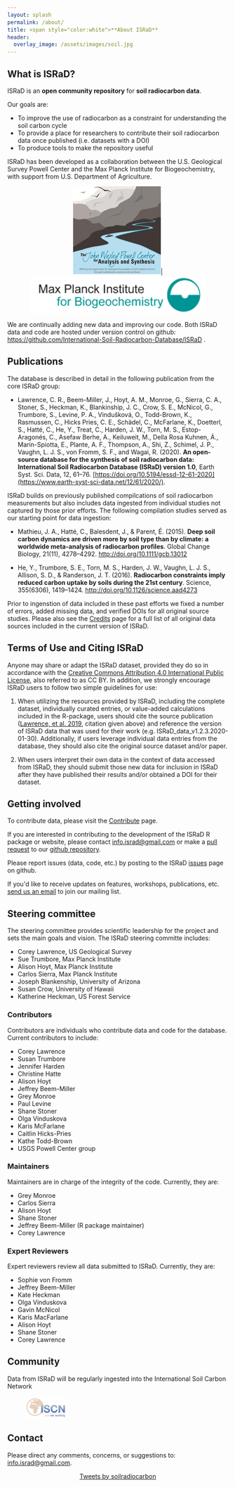 ```yaml
---
layout: splash
permalink: /about/
title: <span style="color:white">**About ISRaD**
header:
  overlay_image: /assets/images/soil.jpg
---
```

## What is ISRaD?
ISRaD is an **open community repository** for **soil radiocarbon data**.

Our goals are:
* To improve the use of radiocarbon as a constraint for understanding the soil carbon cycle
* To provide a place for researchers to contribute their soil radiocarbon data once published (i.e. datasets with a DOI)
* To produce tools to make the repository useful

ISRaD has been developed as a collaboration between the U.S. Geological Survey Powell Center and the Max Planck Institute for Biogeochemistry, with support from U.S. Department of Agriculture.

<p align="center">
	<img src="https://github.com/International-Soil-Radiocarbon-Database/ISRaD/raw/gh-pages/assets/images/PowellCenter.jpg" width="200">|
	<img src="https://github.com/International-Soil-Radiocarbon-Database/ISRaD/raw/gh-pages/assets/images/MPI-BGC_logo_EN.png" width="400">
</p>

We are continually adding new data and improving our code. Both ISRaD data and code are hosted under version control on github: <a href="https://github.com/International-Soil-Radiocarbon-Database/ISRaD"> https://github.com/International-Soil-Radiocarbon-Database/ISRaD </a>.

## Publications
The database is described in detail in the following publication from the core ISRaD group:

* Lawrence, C. R., Beem-Miller, J., Hoyt, A. M., Monroe, G., Sierra, C. A., Stoner, S., Heckman, K., Blankinship, J. C., Crow, S. E., McNicol, G., Trumbore, S., Levine, P. A., Vindušková, O., Todd-Brown, K., Rasmussen, C., Hicks Pries, C. E., Schädel, C., McFarlane, K., Doetterl, S., Hatté, C., He, Y., Treat, C., Harden, J. W., Torn, M. S., Estop-Aragonés, C., Asefaw Berhe, A., Keiluweit, M., Della Rosa Kuhnen, Á., Marin-Spiotta, E., Plante, A. F., Thompson, A., Shi, Z., Schimel, J. P., Vaughn, L. J. S., von Fromm, S. F., and Wagai, R. (2020). **An open-source database for the synthesis of soil radiocarbon data: International Soil Radiocarbon Database (ISRaD) version 1.0**, Earth Syst. Sci. Data, 12, 61–76. [https://doi.org/10.5194/essd-12-61-2020](https://www.earth-syst-sci-data.net/12/61/2020/).

ISRaD builds on previously published compilcations of soil radiocarbon measurements but also includes data ingested from individual studies not captured by those prior efforts. The following compilation studies served as our starting point for data ingestion:

* Mathieu, J. A., Hatté, C., Balesdent, J., & Parent, É. (2015). **Deep soil carbon dynamics are driven more by soil type than by climate: a worldwide meta-analysis of radiocarbon profiles**. Global Change Biology, 21(11), 4278–4292. <a href="http://doi.org/10.1111/gcb.13012">http://doi.org/10.1111/gcb.13012</a>

* He, Y., Trumbore, S. E., Torn, M. S., Harden, J. W., Vaughn, L. J. S., Allison, S. D., & Randerson, J. T. (2016). **Radiocarbon constraints imply reduced carbon uptake by soils during the 21st century**. Science, 355(6306), 1419–1424. <a href="http://doi.org/10.1126/science.aad4273">http://doi.org/10.1126/science.aad4273</a>

Prior to ingenstion of data included in these past efforts we fixed a number of errors, added missing data, and verified DOIs for all original source studies. Please also see the <a href="https://international-soil-radiocarbon-database.github.io/ISRaD/credits/">Credits</a> page for a full list of all original data sources included in the current version of ISRaD.

## Terms of Use and Citing ISRaD
Anyone may share or adapt the ISRaD dataset, provided they do so in accordance with the [Creative Commons Attribution 4.0 International Public License](https://creativecommons.org/licenses/by/4.0/legalcode), also referred to as CC BY. In addition, we strongly encourage ISRaD users to follow two simple guidelines for use:

1. When utilizing the resources provided by ISRaD, including the complete dataset, individually curated entries, or value-added calculations included in the R-package, users should cite the source publication ([Lawrence, et al. 2019](https://earth-syst-sci-data.net/12/61/2020/), citation given above) and reference the version of ISRaD data that was used for their work (e.g. ISRaD_data_v1.2.3.2020-01-30). Additionally, if users leverage individual data entries from the database, they should also cite the original source dataset and/or paper.

2. When users interpret their own data in the context of data accessed from ISRaD, they should submit those new data for inclusion in ISRaD after they have published their results and/or obtained a DOI for their dataset.

## Getting involved
	
To contribute data, please visit the <a href="https://international-soil-radiocarbon-database.github.io/ISRaD/contribute/">Contribute</a> page.

If you are interested in contributing to the development of the ISRaD R package or website, please contact info.israd@gmail.com or make a [pull request](https://help.github.com/en/github/collaborating-with-issues-and-pull-requests/about-pull-requests) to our [github repository](https://github.com/International-Soil-Radiocarbon-Database/ISRaD).

Please report issues (data, code, etc.) by posting to the ISRaD [issues](https://github.com/International-Soil-Radiocarbon-Database/ISRaD/issues) page on github.
	
If you'd like to receive updates on features, workshops, publications, etc. <a href = "mailto: info.israd@gmail.com">send us an email</a> to join our mailing list.

## Steering committee
The steering committee provides scientific leadership for the project and sets the main goals and vision.
The ISRaD steering committe includes:

* Corey Lawrence, US Geological Survey
* Sue Trumbore, Max Planck Institute
* Alison Hoyt, Max Planck Institute
* Carlos Sierra, Max Planck Institute
* Joseph Blankenship, University of Arizona
* Susan Crow, University of Hawaii
* Katherine Heckman, US Forest Service

### Contributors
Contributors are individuals who contribute data and code for the database.
Current contributors to include:

* Corey Lawrence
* Susan Trumbore
* Jennifer Harden
* Christine Hatte
* Alison Hoyt
* Jeffrey Beem-Miller
* Grey Monroe
* Paul Levine
* Shane Stoner
* Olga Vinduskova
* Karis McFarlane
* Caitlin Hicks-Pries
* Kathe Todd-Brown
* USGS Powell Center group

### Maintainers
Maintainers are in charge of the integrity of the code. Currently, they are:

* Grey Monroe
* Carlos Sierra
* Alison Hoyt
* Shane Stoner
* Jeffrey Beem-Miller (R package maintainer)
* Corey Lawrence

### Expert Reviewers
Expert reviewers review all data submitted to ISRaD. Currently, they are:

* Sophie von Fromm
* Jeffrey Beem-Miller
* Kate Heckman
* Olga Vinduskova
* Gavin McNicol
* Karis MacFarlane
* Alison Hoyt
* Shane Stoner
* Corey Lawrence

## Community

Data from ISRaD will be regularly ingested into the International Soil Carbon Network

<figure class="half">
	<img src="https://github.com/International-Soil-Radiocarbon-Database/ISRaD/raw/gh-pages/assets/images/iscn_logo.jpeg" width="100">
</figure>


## Contact

Please direct any comments, concerns, or suggestions to: info.israd@gmail.com.

<p align="center">
	<a class="twitter-timeline" data-height="500" href="https://twitter.com/soilradiocarbon?ref_src=twsrc%5Etfw">Tweets by soilradiocarbon</a> <script async src="https://platform.twitter.com/widgets.js" charset="utf-8"></script>
</p>
